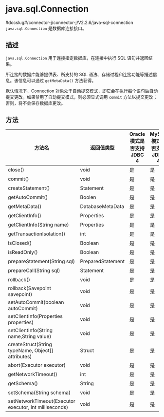 java.sql.Connection 
========================================
#docslug#/connector-j/connector-j/V2.2.6/java-sql-connection
`java.sql.Connection` 是数据库连接接口。

描述 
-----------------------

`java.sql.Connection` 用于连接指定数据库，在连接中执行 SQL 语句并返回结果。

所连接的数据库能够提供表、所支持的 SQL 语法、存储过程和连接功能等描述信息。该信息可以通过 `getMetaData()` 方法获得。

默认情况下，Connection 对象处于自动提交模式，即它会在执行每个语句后自动提交更改。如果禁用了自动提交模式，则必须显式调用 `commit` 方法以提交更改；否则，将不会保存数据库更改。

方法 
-----------------------



|                        **方法名**                         |     **返回值类型**     | **Oracle 模式是否支持 JDBC 4** | **MySQL 模式是否支持 JDBC 4** |
|--------------------------------------------------------|-------------------|--------------------------|-------------------------|
| close()                                                | void              | 是                        | 是                       |
| commit()                                               | void              | 是                        | 是                       |
| createStatement()                                      | Statement         | 是                        | 是                       |
| getAutoCommit()                                        | Boolen            | 是                        | 是                       |
| getMetaData()                                          | DatabaseMetaData  | 是                        | 是                       |
| getClientInfo()                                        | Properties        | 是                        | 是                       |
| getClientInfo(String name)                             | Properties        | 是                        | 是                       |
| getTransactionIsolation()                              | int               | 是                        | 是                       |
| isClosed()                                             | Boolean           | 是                        | 是                       |
| isReadOnly()                                           | Boolean           | 是                        | 是                       |
| prepareStatement(String sql)                           | PreparedStatement | 是                        | 是                       |
| prepareCall(String sql)                                | Statement         | 是                        | 是                       |
| rollback()                                             | void              | 是                        | 是                       |
| rollback(Savepoint savepoint)                          | void              | 是                        | 是                       |
| setAutoCommit(boolean autoCommit)                      | void              | 是                        | 是                       |
| setClientInfo(Properties properties)                   | void              | 是                        | 是                       |
| setClientInfo(String name,String value)                | void              | 是                        | 是                       |
| createStruct(String typeName, Object\[\] attributes)   | Struct            | 是                        | 是                       |
| abort(Executor executor)                               | void              | 是                        | 是                       |
| getNetworkTimeout()                                    | int               | 是                        | 是                       |
| getSchema()                                            | String            | 是                        | 是                       |
| setSchema(String schema)                               | void              | 是                        | 是                       |
| setNetworkTimeout(Executor executor, int milliseconds) | void              | 是                        | 是                       |



